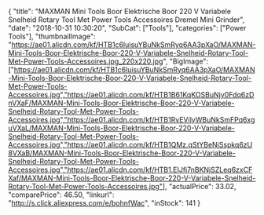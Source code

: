 {
	"title": "MAXMAN Mini Tools Boor Elektrische Boor 220 V Variabele Snelheid Rotary Tool Met Power Tools Accessoires Dremel Mini Grinder",
	"date": "2018-10-31 10:30:20",
	"SubCat": ["Tools"],
	"categories": ["Power Tools"],
	"thumbnailImage": "https://ae01.alicdn.com/kf/HTB1c6luisuYBuNkSmRyq6AA3pXaO/MAXMAN-Mini-Tools-Boor-Elektrische-Boor-220-V-Variabele-Snelheid-Rotary-Tool-Met-Power-Tools-Accessoires.jpg_220x220.jpg",
	"BigImage": ["https://ae01.alicdn.com/kf/HTB1c6luisuYBuNkSmRyq6AA3pXaO/MAXMAN-Mini-Tools-Boor-Elektrische-Boor-220-V-Variabele-Snelheid-Rotary-Tool-Met-Power-Tools-Accessoires.jpg","https://ae01.alicdn.com/kf/HTB1B61KqKOSBuNjy0Fdq6zDnVXaF/MAXMAN-Mini-Tools-Boor-Elektrische-Boor-220-V-Variabele-Snelheid-Rotary-Tool-Met-Power-Tools-Accessoires.jpg","https://ae01.alicdn.com/kf/HTB1RvEVilyWBuNkSmFPq6xguVXaL/MAXMAN-Mini-Tools-Boor-Elektrische-Boor-220-V-Variabele-Snelheid-Rotary-Tool-Met-Power-Tools-Accessoires.jpg","https://ae01.alicdn.com/kf/HTB1QMz.qStYBeNjSspkq6zU8VXaB/MAXMAN-Mini-Tools-Boor-Elektrische-Boor-220-V-Variabele-Snelheid-Rotary-Tool-Met-Power-Tools-Accessoires.jpg","https://ae01.alicdn.com/kf/HTB1.EIJfj7nBKNjSZLeq6zxCFXaf/MAXMAN-Mini-Tools-Boor-Elektrische-Boor-220-V-Variabele-Snelheid-Rotary-Tool-Met-Power-Tools-Accessoires.jpg"],
	"actualPrice": 33.02,
	"comparePrice": 46.50,
	"linkurl": "http://s.click.aliexpress.com/e/bohnfWac",
	"inStock": 141
}
